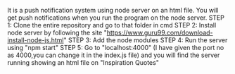 It is a push notification system using node server on an html file.
You will get push notifications when you run the program on the node server.
STEP 1: Clone the entire repository and go to that folder in cmd
STEP 2: Install node server by following the site "https://www.guru99.com/download-install-node-js.html"
STEP 3: Add the node modules 
STEP 4: Run the server using "npm start"
STEP 5: Go to "localhost:4000" (I have given the port no as 4000,you can change it in the index.js file) and you will find the server running showing an html file on "Inspiration Quotes"
